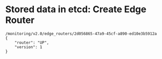 # Stored data in etcd: Create Edge Router

```
/monitoring/v2.0/edge_routers/2d056865-47a9-45cf-a890-ed10e3b5912a
{
    "router": "UP", 
    "version": 1
}
```
